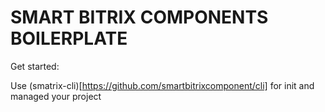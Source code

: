 # SMART BITRIX COMPONENTS BOILERPLATE #

Get started:

Use (smatrix-cli)[https://github.com/smartbitrixcomponent/cli] for init and managed your project
